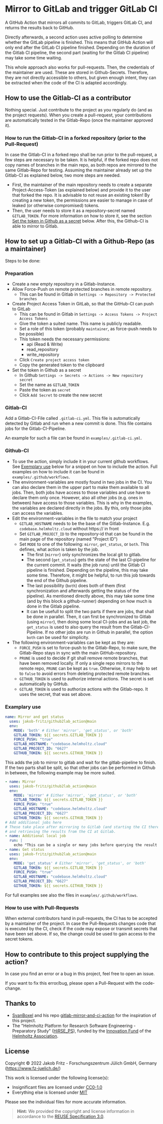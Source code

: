 <!--
SPDX-FileCopyrightText: 2022 Jakob Fritz <j.fritz@fz-juelich.de>

SPDX-License-Identifier: MIT
-->

# Mirror to GitLab and trigger GitLab CI

A GitHub Action that mirrors all commits to GitLab, triggers GitLab CI,
and returns the results back to GitHub.

Directly afterwards, a second action uses active polling to determine
whether the GitLab pipeline is finished. This means that GitHub Action
will only end after the GitLab CI pipeline finished.
Depending on the duration of the Gitlab CI pipeline, the second part
(waiting for the Gitlab CI pipeline) may take some time waiting.

This whole approach also works for pull-requests.
Then, the credentials of the maintainer are used.
These are stored in Github-Secrets.
Therefore, they are not directly accessible to others, but given enough intent,
they can be extracted when the code of the CI is adapted accordingly.

## How to use the Gitlab-CI as a contributor

Nothing special. Just contribute to the project as you regularly do
(and as the project requests). When you create a pull-request,
your contributions are automatically tested in the Gitlab-Repo
(once the maintainer approved it).

### How to run the Gitlab-CI in a forked repository (prior to the Pull-Request)

In case the Gitlab-CI in a forked repo shall be run prior to the pull-request,
a few steps are necessary to be taken.
It is helpful, if the forked repo does not copy names of branches
in the main repo, as both repos are mirrored to the same Gitlab-Repo for testing.
Assuming the maintainer already set up the Gitlab-CI as explained below,
two more steps are needed.

- First, the maintainer of the main repository needs to create
  a separate Project-Access-Token (as explained below) and provide it to the
  user that forked the repo. It is advisable to not reuse an existing token!
  By creating a new token, the permissions are easier to manage in case of
  leaked (or otherwise compromised) tokens.
- Then, the user needs to store it as a repository-secret named `GITLAB_TOKEN`.
  For more information on how to store it, see the section
  [Set the token in Github as a secret](#preparation) below.
  After this, the Github-CI is able to mirror to Gitlab.

## How to set up a Gitlab-CI with a Github-Repo (as a maintainer)

Steps to be done:

### Preparation

- Create a new empty repository in a Gitlab-Instance.
- Allow Force-Push on remote protected branches in remote repository.
  - This can be found in Gitlab in
    `Settings -> Repository -> Protected branches`
- Create Project Access Token in GitLab,
  so that the GitHub-CI can push to GitLab
  - This can be found in Gitlab in
    `Settings -> Access Tokens -> Project Access Tokens`
  - Give the token a suited name. This name is publicly readable.
  - Set a role of this token (probably `maintainer`,
                              as force-push needs to be possible)
  - This token needs the necessary permissions:
    - api (Read & Write)
    - read_repository
    - write_repository
  - Click `Create project access token`
  - Copy the generated token to the clipboard
- Set the token in Github as a secret
  - In Github `Settings -> Secrets -> Actions -> New repository secret`
  - Set the name as `GITLAB_TOKEN`
  - Paste the token as `secret`
  - Click `Add Secret` to create the new secret

### Gitlab-CI

Add a Gitlab-CI-File called `.gitlab-ci.yml`.
This file is automatically detected by Gitlab
and run when a new commit is done.
This file contains jobs for the Gitlab-CI-Pipeline.

An example for such a file can be found in `examples/.gitlab-ci.yml`.

### Github-CI

- To use the action, simply include it in your current github workflows.
See [Exemplary use](#examplary-use) below for a snippet on how to include the action.
Full examples on how to include it can be found in `examples/.github/workflows`.
- The environment-variables are mostly found in two jobs in the CI.
You can also declare them in the upper part to make them available to all jobs.
Then, both jobs have access to those variables
and use have to declare them only once.
However, also all other jobs (e.g. ones in between) have access to those
variables. This is why in the examples, the variables are declared directly
in the jobs. By this, only those jobs can access the variables.
- Edit the environment-variables in the file to match your project
  - `GITLAB_HOSTNAME` needs to be the base of the Gitlab-Instance.
  E.g. `codebase.helmholtz.cloud` without https:// in front
  - Set `GITLAB_PROJECT_ID` to the repository-id
  that can be found in the main page of the repository (named "Project ID")
  - Set `MODE` to one of the following: `mirror`, `get_status`, or `both`.
  This defines, what action is taken by the job.
    - The first (`mirror`) only synchronizes the local git to gitlab.
    - The second (`get_status`) gets the state of the last CI-pipeline
  for the current commit. It waits (the job runs) until the Gitlab CI pipeline
  is finished. Depending on the pipeline, this may take some time.
  Therefore, it might be helpful, to run this job towards the end
  of the Github pipeline.
    - The last possibility (`both`) does both of them
  (first synchronization and afterwards getting the status of the pipeline).
  As mentioned directly above, this may take some time (and by this block a
  github-runner) depending on how much is done in the Gitlab pipeline.
    - It can be usefull to split the two parts if there are jobs,
  that shall be done in parallel.
  Then, it can first be synchronized to Gitlab (using `mirror`),
  then doing some local CI-jobs and as last job, the `get_status` is used
  to also query the result from the Gitlab-CI-Pipeline.
  If no other jobs are run in Github in parallel,
  the option `both` can be used for simplicity.
- The following environment-variables can be kept as they are:
  - `FORCE_PUSH` is set to force-push to the Gitlab-Repo, to make sure,
  the Gitlab-Repo stays in sync with the main GitHub-repository.
  - `PRUNE` is used to decide if git shall remove remote branches, that
  have been removed locally. If only a single repo mirrors to the remote repo,
  `PRUNE` can be kept as `true`. Otherwise, it may help to set to `false`
  to avoid errors from deleting protected remote branches.
  - `GITHUB_TOKEN` is used to authorize internal actions.
  The secret is set automatically by GitHub.
  - `GITLAB_TOKEN` is used to authorize actions with the Gitlab-repo.
  It uses the secret, that was set above.

### Examplary use

``` yaml
name: Mirror and get status
  uses: jakob-fritz/github2lab_action@main
  env:
    MODE: 'both' # Either 'mirror', 'get_status', or 'both'
    GITLAB_TOKEN: ${{ secrets.GITLAB_TOKEN }}
    FORCE_PUSH: "true"
    GITLAB_HOSTNAME: "codebase.helmholtz.cloud"
    GITLAB_PROJECT_ID: "6627"
    GITHUB_TOKEN: ${{ secrets.GITHUB_TOKEN }}
```

This adds the job to mirror to gitlab and wait for the gitlab-pipeline
to finish. If the two parts shall be split, so that other jobs can be performed
in Github in between, the following example may be more suited.

``` yaml
- name: Mirror
  uses: jakob-fritz/github2lab_action@main
  env:
    MODE: 'mirror' # Either 'mirror', 'get_status', or 'both'
    GITLAB_TOKEN: ${{ secrets.GITLAB_TOKEN }}
    FORCE_PUSH: "true"
    GITLAB_HOSTNAME: "codebase.helmholtz.cloud"
    GITLAB_PROJECT_ID: "6627"
    GITHUB_TOKEN: ${{ secrets.GITHUB_TOKEN }}
# Add additional jobs here
# These take place after mirroring to Gitlab (and starting the CI there)
# and retrieving the results from the CI at Gitlab.
- name: Additional local job
  run: |
    echo "This can be a single or many jobs before querying the result from Gitlab-CI"
- name: Get status
  uses: jakob-fritz/github2lab_action@main
  env:
    MODE: 'get_status' # Either 'mirror', 'get_status', or 'both'
    GITLAB_TOKEN: ${{ secrets.GITLAB_TOKEN }}
    FORCE_PUSH: "true"
    GITLAB_HOSTNAME: "codebase.helmholtz.cloud"
    GITLAB_PROJECT_ID: "6627"
    GITHUB_TOKEN: ${{ secrets.GITHUB_TOKEN }}
```

For full examples see also the files in `examples/.github/workflows`.

### How to use with Pull-Requests

When external contributors hand in pull-requests, the CI has to be accepted
by a maintainer of the project. In case the Pull-Requests changes code
that is executed by the CI, check if the code may expose or transmit secrets
that have been set above.
If so, the change could be used to gain access to the secret tokens.

## How to contribute to this project supplying the action?

In case you find an error or a bug in this project,
feel free to open an issue.

If you want to fix this error/bug,
please open a Pull-Request with the code-change.

## Thanks to

- [SvanBoxel](<https://github.com/SvanBoxel>)
and his repo [gitlab-mirror-and-ci-action](<https://github.com/SvanBoxel/gitlab-mirror-and-ci-action>)
for the inspiration of this project.
- The "Helmholtz Platform for Research Software Engineering - Preparatory Study"
([HiRSE_PS](<https://www.helmholtz-hirse.de/>)),
funded by the [Innovation Fund](<https://www.helmholtz.de/en/transfer/helmholtz-association-transfer-instruments/innovation-fund-of-the-helmholtz-centers/>)
of the [Helmholtz Association](<https://www.helmholtz.de/en/>).

## License

Copyright © 2022 Jakob Fritz - Forschungszentrum Jülich GmbH, Germany (<https://www.fz-juelich.de/>)

This work is licensed under the following license(s):

- Insignificant files are licensed under [CC0-1.0](LICENSES/CC0-1.0.txt)
- Everything else is licensed under [MIT](LICENSES/MIT.txt)

Please see the individual files for more accurate information.

> **Hint:** We provided the copyright and license information in accordance
to the [REUSE Specification 3.0](<https://reuse.software/spec/>).
